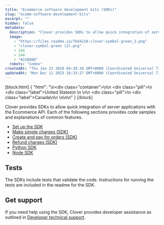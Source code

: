 ```yaml
---
title: "Ecommerce software development kits (SDKs)"
slug: "ecomm-software-development-kits"
excerpt: ""
hidden: false
metadata: 
  description: "Clover provides SDKs to allow quick integration of server applications with the Ecommerce API. This page provides code samples and explanations of common features."
  image: 
    - "https://files.readme.io/7bd4210-clover-symbol-green_2.png"
    - "clover-symbol-green (2).png"
    - 144
    - 144
    - "#228800"
  robots: "index"
createdAt: "Thu Jan 23 2020 04:39:38 GMT+0000 (Coordinated Universal Time)"
updatedAt: "Mon Dec 11 2023 16:33:27 GMT+0000 (Coordinated Universal Time)"
---
```

[block:html]
{
  "html": "<!--JIRA DS-3008; Region pill icon added to topic on 2.27.2023-->\n<div class=\"container\">\n<!--US-->\n  <div class=\"pill\">\n    <div class=\"label\">United States</div>\n   \n  </div>\n<!--Canada-->\n  <div class=\"pill\">\n    <div class=\"label\">Canada</div>\n</div>\n  \n</div>\n\n<style>\nbody {\n  font-family: \"Segoe UI\", \"Roboto\",\n    \"Segoe UI Symbol\";\n}\n.container {\n  align-items: center;\n  min-width: 10%;\n  text-align: left;\n   overflow: auto;\n}\n/*Pill format*/\n.pill {\n  background: #44BB44;\n  border: .5px solid #44BB44;\n  margin-left: 5px;\n  overflow: auto;\n\n}\n/*Text positioning inside the pill*/\n.pill,\n.pill__addon {\n  display: inline-block;\n  box-sizing: border-box;\n  padding: 0px 10px;\n  border-radius: 10px;\n  position: relative;\n  height: 1.5rem;\n}\n/*Text format inside the pill*/\n.pill .label,\n.pill__addon .label {\n  font-style: normal;\n  font-weight: normal;\n  font-size: 0.70rem;\n  color: #fff;\n  display: inline-block;\n  vertical-align: middle;\n \n}\n</style>"
}
[/block]


Clover provides SDKs to allow quick integration of server applications with the Ecommerce API. Each of the following sections provides code samples and explanations of common features.

- [Set up the SDK](doc:setting-up-the-sdk) 
- [Make simple charges (SDK)](doc:making-charges-sdk) 
- [Create and pay for orders (SDK)](doc:creating-and-paying-for-orders-sdk) 
- [Refund charges (SDK)](doc:refunding-charges-sdk) 
- [Python SDK](doc:python-sdk) 
- [Node SDK](doc:node-sdk)

## Tests

The SDKs include tests that validate the code. Instructions for running the tests are included in the readme for the SDK.

## Get support

If you need help using the SDK, Clover provides developer assistance as outlined in [Developer technical support](doc:developer-technical-support).
